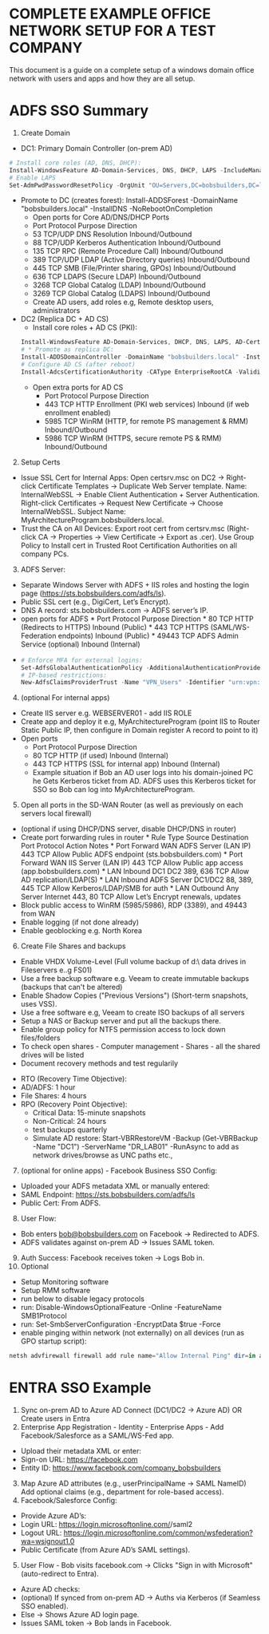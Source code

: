 # COMPLETE EXAMPLE OFFICE NETWORK SETUP FOR A TEST COMPANY

This document is a guide on a complete setup of a windows domain office network with users
and apps and how they are all setup.

# ADFS SSO Summary
1. Create Domain 
  * DC1: Primary Domain Controller (on-prem AD) 
  ```powershell 
  # Install core roles (AD, DNS, DHCP):
  Install-WindowsFeature AD-Domain-Services, DNS, DHCP, LAPS -IncludeManagementTools
  # Enable LAPS
  Set-AdmPwdPasswordResetPolicy -OrgUnit "OU=Servers,DC=bobsbuilders,DC=local"
  ```
  * Promote to DC (creates forest): Install-ADDSForest -DomainName "bobsbuilders.local" -InstallDNS -NoRebootOnCompletion
      * Open ports for Core AD/DNS/DHCP Ports
      * Port	Protocol	Purpose	Direction
      * 53	TCP/UDP	DNS Resolution	Inbound/Outbound
      * 88	TCP/UDP	Kerberos Authentication	Inbound/Outbound
      * 135	TCP	RPC (Remote Procedure Call)	Inbound/Outbound
      * 389	TCP/UDP	LDAP (Active Directory queries)	Inbound/Outbound
      * 445	TCP	SMB (File/Printer sharing, GPOs)	Inbound/Outbound
      * 636	TCP	LDAPS (Secure LDAP)	Inbound/Outbound
      * 3268	TCP	Global Catalog (LDAP)	Inbound/Outbound
      * 3269	TCP	Global Catalog (LDAPS)	Inbound/Outbound
     * Create AD users, add roles e.g, Remote desktop users, administrators
  * DC2 (Replica DC + AD CS)
     * Install core roles + AD CS (PKI): 
     ```powershell 
     Install-WindowsFeature AD-Domain-Services, DHCP, DNS, LAPS, AD-Certificate -IncludeManagementTools
     # * Promote as replica DC: 
     Install-ADDSDomainController -DomainName "bobsbuilders.local" -InstallDNS -NoRebootOnCompletion
     # Configure AD CS (after reboot)
     Install-AdcsCertificationAuthority -CAType EnterpriseRootCA -ValidityPeriod Years 5 -CryptoProviderName "RSA#Microsoft Software Key Storage Provider" -KeyLength 2048
     ```
     * Open extra ports for AD CS
          * Port	Protocol	Purpose	Direction
          * 443	TCP	HTTP Enrollment (PKI web services)	Inbound (if web enrollment enabled)
          * 5985	TCP	WinRM (HTTP, for remote PS management & RMM)	Inbound/Outbound
          * 5986	TCP	WinRM (HTTPS, secure remote PS & RMM)	Inbound/Outbound
2. Setup Certs
  * Issue SSL Cert for Internal Apps: Open certsrv.msc on DC2 → Right-click Certificate Templates → Duplicate Web Server template. Name: InternalWebSSL → Enable Client Authentication + Server Authentication. Right-click Certificates → Request New Certificate → Choose InternalWebSSL. Subject Name: MyArchitectureProgram.bobsbuilders.local.
  * Trust the CA on All Devices: Export root cert from certsrv.msc (Right-click CA → Properties → View Certificate → Export as .cer). Use Group Policy to Install cert in Trusted Root Certification Authorities on all company PCs.
3. ADFS Server:
  * Separate Windows Server with ADFS + IIS roles and hosting the login page (https://sts.bobsbuilders.com/adfs/ls).
  * Public SSL cert (e.g., DigiCert, Let’s Encrypt).
  * DNS A record: sts.bobsbuilders.com → ADFS server’s IP.
   * open ports for ADFS
          * Port	Protocol	Purpose	Direction
          * 80	TCP	HTTP (Redirects to HTTPS)	Inbound (Public)
          * 443	TCP	HTTPS (SAML/WS-Federation endpoints)	Inbound (Public)
          * 49443	TCP	ADFS Admin Service (optional)	Inbound (Internal)
  * 
    ```powershell
    # Enforce MFA for external logins: 
    Set-AdfsGlobalAuthenticationPolicy -AdditionalAuthenticationProvider "AzureMfa" -ClientAuthenticationMethods "Primary, Secondary"
    # IP-based restrictions:
    New-AdfsClaimsProviderTrust -Name "VPN_Users" -Identifier "urn:vpn:users" -AllowedAuthenticationTypes "All"
    ```
4. (optional For internal apps) 
 * Create IIS server e.g. WEBSERVER01 - add IIS ROLE
 * Create app and deploy it e.g, MyArchitectureProgram (point IIS to Router Static Public IP, then configure in Domain        register A record to point to it)
 * Open ports
    * Port	Protocol	Purpose	Direction
    * 80	TCP	HTTP (if used)	Inbound (Internal)
    * 443	TCP	HTTPS (SSL for internal app)	Inbound (Internal)
    * Example situation if Bob an AD user logs into his domain-joined PC he Gets Kerberos ticket from AD.
      ADFS uses this Kerberos ticket for SSO so Bob can log into MyArchitectureProgram.
5. Open all ports in the SD-WAN Router (as well as previously on each servers local firewall)
  * (optional if using DHCP/DNS server, disable DHCP/DNS in router)
   * Create port forwarding rules in router
    * Rule Type	Source	Destination	Port	Protocol	Action	Notes
    * Port Forward	WAN	ADFS Server (LAN IP)	443	TCP	Allow	Public ADFS endpoint (sts.bobsbuilders.com)
    * Port Forward	WAN	IIS Server (LAN IP)	443	TCP	Allow	Public app access (app.bobsbuilders.com)
    * LAN Inbound	DC1	DC2	389, 636	TCP	Allow	AD replication/LDAP(S)
    * LAN Inbound	ADFS Server	DC1/DC2	88, 389, 445	TCP	Allow	Kerberos/LDAP/SMB for auth
    * LAN Outbound	Any Server	Internet	443, 80	TCP	Allow	Let’s Encrypt renewals, updates
  * Block public access to WinRM (5985/5986), RDP (3389), and 49443 from WAN
  * Enable logging (if not done already)
  * Enable geoblocking e.g. North Korea
6. Create File Shares and backups
 * Enable VHDX Volume-Level (Full volume backup of d:\ data drives in Fileservers e..g FS01)
 * Use a free backup software e.g. Veeam to create immutable backups (backups that can't be altered)
 * Enable Shadow Copies ("Previous Versions") (Short-term snapshots, uses VSS).
 * Use a free software e.g, Veeam to create ISO backups of all servers
 * Setup a NAS or Backup server and put all the backups there.
 * Enable group policy for NTFS permission access to lock down files/folders
 * To check open shares - Computer management - Shares - all the shared drives will be listed
  * Document recovery methods and test regularily
  - RTO (Recovery Time Objective):  
  - AD/ADFS: 1 hour  
  - File Shares: 4 hours  
- RPO (Recovery Point Objective):  
  - Critical Data: 15-minute snapshots  
  - Non-Critical: 24 hours  
  * test backups quarterly
  * Simulate AD restore: Start-VBRRestoreVM -Backup (Get-VBRBackup -Name "DC1") -ServerName "DR_LAB01" -RunAsync
to add as network drives/browse as UNC paths etc.,
7. (optional for online apps) - Facebook Business SSO Config:
  * Uploaded your ADFS metadata XML or manually entered:
  * SAML Endpoint: https://sts.bobsbuilders.com/adfs/ls
  * Public Cert: From ADFS.
8. User Flow:
  * Bob enters bob@bobsbuilders.com on Facebook → Redirected to ADFS.
  * ADFS validates against on-prem AD → Issues SAML token.
9. Auth Success: Facebook receives token → Logs Bob in.
10. Optional
 * Setup Monitoring software
 * Setup RMM software
 * run below to disable legacy protocols
 * run: Disable-WindowsOptionalFeature -Online -FeatureName SMB1Protocol
 * run: Set-SmbServerConfiguration -EncryptData $true -Force
 * enable pinging within network (not externally) on all devices (run as GPO startup script):
  ```powershell 
  netsh advfirewall firewall add rule name="Allow Internal Ping" dir=in action=allow protocol=icmpv4:8,any remoteip=10.0.0.0/24,192.168.1.0/24
  ```


# ENTRA SSO Example

1. Sync on-prem AD to Azure AD Connect (DC1/DC2 → Azure AD) OR Create users in Entra
2. Enterprise App Registration - Identity - Enterprise Apps - Add Facebook/Salesforce as a SAML/WS-Fed app.
  * Upload their metadata XML or enter:
  * Sign-on URL: https://facebook.com
  * Entity ID: https://www.facebook.com/company_bobsbuilders
3. Map Azure AD attributes (e.g., userPrincipalName → SAML NameID) Add optional claims (e.g., department for role-based access).
4. Facebook/Salesforce Config:
 * Provide Azure AD’s:
 * Login URL: https://login.microsoftonline.com/<tenant-id>/saml2
 * Logout URL: https://login.microsoftonline.com/common/wsfederation?wa=wsignout1.0
 * Public Certificate (from Azure AD’s SAML settings).
5. User Flow - Bob visits facebook.com → Clicks "Sign in with Microsoft" (auto-redirect to Entra).
 * Azure AD checks:
 * (optional) If synced from on-prem AD → Auths via Kerberos (if Seamless SSO enabled).
 * Else → Shows Azure AD login page.
 * Issues SAML token → Bob lands in Facebook.